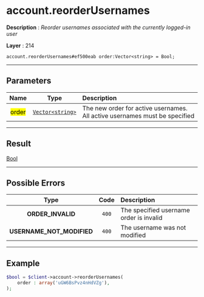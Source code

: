 # account.reorderUsernames

**Description** : *Reorder usernames associated with the currently logged\-in user*

**Layer** : 214

```tl
account.reorderUsernames#ef500eab order:Vector<string> = Bool;
```

---

## Parameters

| Name | Type | Description |
| :---: | :---: | :--- |
| <mark>order</mark> | [`Vector<string>`](type/string) | The new order for active usernames. All active usernames must be specified |

---

## Result

[Bool](type/Bool)

---

## Possible Errors

| Type | Code | Description |
| :---: | :---: | :--- |
| **ORDER_INVALID** | `400` | The specified username order is invalid |
| **USERNAME_NOT_MODIFIED** | `400` | The username was not modified |

---

## Example

```php
$bool = $client->account->reorderUsernames(
	order : array('uGW6BsPvz4nHdVZg'),
);
```